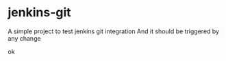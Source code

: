 # jenkins-git

A simple project to test jenkins git integration
And it should be triggered by any change

ok
